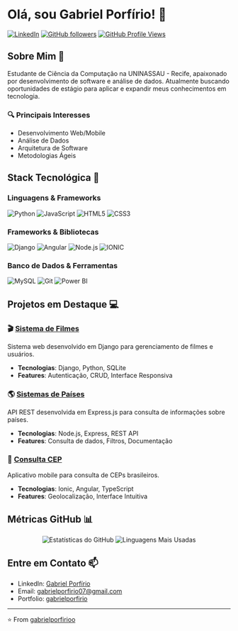 # Olá, sou Gabriel Porfírio! 👋

[![LinkedIn](https://img.shields.io/badge/LinkedIn-0077B5?style=flat&logo=linkedin&logoColor=white)](https://www.linkedin.com/in/gabriel-porfirio)
[![GitHub followers](https://img.shields.io/github/followers/gabrielporfirioo?label=Follow&style=social)](https://github.com/gabrielporfirioo)
[![GitHub Profile Views](https://komarev.com/ghpvc/?username=gabrielporfirioo&color=blue&style=flat)](https://github.com/gabrielporfirioo)

## Sobre Mim 🎯

Estudante de Ciência da Computação na UNINASSAU - Recife, apaixonado por desenvolvimento de software e análise de dados. Atualmente buscando oportunidades de estágio para aplicar e expandir meus conhecimentos em tecnologia.


### 🔍 Principais Interesses
- Desenvolvimento Web/Mobile
- Análise de Dados
- Arquitetura de Software
- Metodologias Ágeis

## Stack Tecnológica 🚀

### Linguagens & Frameworks
![Python](https://img.shields.io/badge/Python-3776AB?style=flat&logo=python&logoColor=white)
![JavaScript](https://img.shields.io/badge/JavaScript-F7DF1E?style=flat&logo=javascript&logoColor=black)
![HTML5](https://img.shields.io/badge/HTML5-E34F26?style=flat&logo=html5&logoColor=white)
![CSS3](https://img.shields.io/badge/CSS3-1572B6?style=flat&logo=css3&logoColor=white)

### Frameworks & Bibliotecas
![Django](https://img.shields.io/badge/Django-092E20?style=flat&logo=django&logoColor=white)
![Angular](https://img.shields.io/badge/Angular-DD0031?style=flat&logo=angular&logoColor=white)
![Node.js](https://img.shields.io/badge/Node.js-43853D?style=flat&logo=node.js&logoColor=white)
![IONIC](https://img.shields.io/badge/Ionic-3880FF?style=flat&logo=ionic&logoColor=white)

### Banco de Dados & Ferramentas
![MySQL](https://img.shields.io/badge/MySQL-4479A1?style=flat&logo=mysql&logoColor=white)
![Git](https://img.shields.io/badge/Git-F05032?style=flat&logo=git&logoColor=white)
![Power BI](https://img.shields.io/badge/Power%20BI-F2C811?style=flat&logo=power-bi&logoColor=black)

## Projetos em Destaque 💻

### 🎬 [Sistema de Filmes](https://github.com/gabrielporfirioo/Django-filmes)
Sistema web desenvolvido em Django para gerenciamento de filmes e usuários.
- **Tecnologias**: Django, Python, SQLite
- **Features**: Autenticação, CRUD, Interface Responsiva

### 🌎 [Sistemas de Países](https://github.com/gabrielporfirioo/RESTCountries-veloz)
API REST desenvolvida em Express.js para consulta de informações sobre países.
- **Tecnologias**: Node.js, Express, REST API
- **Features**: Consulta de dados, Filtros, Documentação

### 📍 [Consulta CEP](https://github.com/gabrielporfirioo/ConsultaCep)
Aplicativo mobile para consulta de CEPs brasileiros.
- **Tecnologias**: Ionic, Angular, TypeScript
- **Features**: Geolocalização, Interface Intuitiva

## Métricas GitHub 📊

<div align="center">
  
![Estatísticas do GitHub](https://github-readme-stats.vercel.app/api?username=gabrielporfirioo&show_icons=true&theme=dracula)
![Linguagens Mais Usadas](https://github-readme-stats.vercel.app/api/top-langs/?username=gabrielporfirioo&layout=compact&theme=dracula)

</div>

## Entre em Contato 📫

- LinkedIn: [Gabriel Porfírio](https://www.linkedin.com/in/gabriel-porfirio)
- Email: gabrielporfirio07@gmail.com
- Portfolio: [gabrielporfirio](https://www.appinbio.com/gabrielporfirio)

---
⭐️ From [gabrielporfirioo](https://github.com/gabrielporfirioo)
